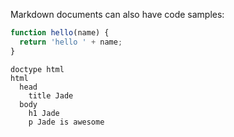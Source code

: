Markdown documents can also have code samples:


```js
function hello(name) {
  return 'hello ' + name;
}
```

```jade
doctype html
html
  head
    title Jade
  body
    h1 Jade
    p Jade is awesome
```
